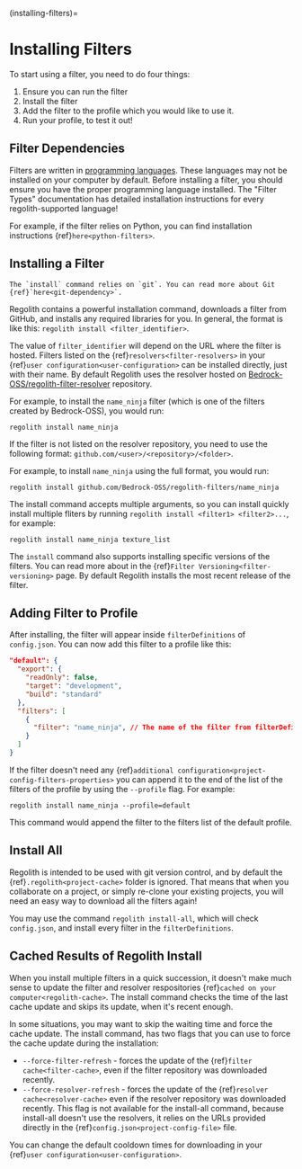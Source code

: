 (installing-filters)=
# Installing Filters

To start using a filter, you need to do four things:

 1. Ensure you can run the filter
 2. Install the filter
 3. Add the filter to the profile which you would like to use it.
 4. Run your profile, to test it out!

## Filter Dependencies

Filters are written in [programming languages](https://www.wikiwand.com/en/Programming_language). These languages may not be installed on your computer by default. Before installing a filter, you should ensure you have the proper programming language installed. The "Filter Types" documentation has detailed installation instructions for every regolith-supported language!

For example, if the filter relies on Python, you can find installation instructions {ref}`here<python-filters>`.

## Installing a Filter

```{warning}
The `install` command relies on `git`. You can read more about Git {ref}`here<git-dependency>`.
```

Regolith contains a powerful installation command, downloads a filter from GitHub, and installs any required libraries for you. In general, the format is like this: `regolith install <filter_identifier>`.

The value of `filter_identifier` will depend on the URL where the filter is hosted. Filters listed on the {ref}`resolvers<filter-resolvers>` in your {ref}`user configuration<user-configuration>` can be installed directly, just with their name. By default Regolith uses the resolver hosted on [Bedrock-OSS/regolith-filter-resolver](https://github.com/Bedrock-OSS/regolith-filter-resolver/blob/main/resolver.json) repository.


For example, to install the `name_ninja` filter (which is one of the filters created by Bedrock-OSS), you would run:
```text
regolith install name_ninja
```

If the filter is not listed on the resolver repository, you need to use the following format:
`github.com/<user>/<repository>/<folder>`.

For example, to install `name_ninja` using the full format, you would run:
```text
regolith install github.com/Bedrock-OSS/regolith-filters/name_ninja
```

The install command accepts multiple arguments, so you can install quickly install multiple fliters by running `regolith install <filter1> <filter2>...`, for example:
```text
regolith install name_ninja texture_list
```

The `install` command also supports installing specific versions of the filters. You can read more about in the {ref}`Filter Versioning<filter-versioning>` page. By default Regolith installs the most recent release of the filter.

## Adding Filter to Profile

After installing, the filter will appear inside `filterDefinitions` of `config.json`. You can now add this filter to a profile like this:

```json
"default": {
  "export": {
    "readOnly": false,
    "target": "development",
    "build": "standard"
  },
  "filters": [
    {
      "filter": "name_ninja", // The name of the filter from filterDefinitions
    }
  ]
}
```

If the filter doesn't need any {ref}`additional configuration<project-config-filters-properties>` you can append it to the end of the list of the filters of the profile by using the `--profile` flag. For example:
```text
regolith install name_ninja --profile=default
```
This command would append the filter to the filters list of the default profile.

## Install All

Regolith is intended to be used with git version control, and by default the {ref}`.regolith<project-cache>` folder is ignored. That means that when you collaborate on a project, or simply re-clone your existing projects, you will need an easy way to download all the filters again!

You may use the command `regolith install-all`, which will check `config.json`, and install every filter in the `filterDefinitions`.


## Cached Results of Regolith Install

When you install multiple filters in a quick succession, it doesn't make much sense to update the filter and resolver respositories {ref}`cached on your computer<regolith-cache>`. The install command checks the time of the last cache update and skips its update, when it's recent enough.

In some situations, you may want to skip the waiting time and force the cache update. The install command, has two flags that you can use to force the cache update during the installation:

- `--force-filter-refresh` - forces the update of the {ref}`filter cache<filter-cache>`, even if the filter repository was downloaded recently.
- `--force-resolver-refresh` - forces the update of the {ref}`resolver cache<resolver-cache>` even if the resolver repository was downloaded recently. This flag is not available for the install-all command, because install-all doesn't use the resolvers, it relies on the URLs provided directly in the {ref}`config.json<project-config-file>` file.

You can change the default cooldown times for downloading in your {ref}`user configuration<user-configuration>`.

